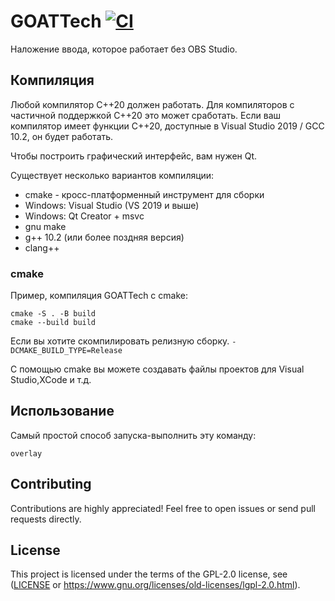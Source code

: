 # GOATTech [![CI](https://github.com/vnepogodin/GOATTech/workflows/CI/badge.svg)](https://github.com/vnepogodin/GOATTech/actions/workflows/ci.yml)

Наложение ввода, которое работает без OBS Studio.

## Компиляция

Любой компилятор C++20 должен работать. Для компиляторов с частичной поддержкой C++20 это может сработать. Если ваш компилятор имеет функции C++20, доступные в Visual Studio 2019 / GCC 10.2, он будет работать.

Чтобы построить графический интерфейс, вам нужен Qt.

Существует несколько вариантов компиляции:
* cmake - кросс-платформенный инструмент для сборки
* Windows: Visual Studio (VS 2019 и выше)
* Windows: Qt Creator + msvc
* gnu make
* g++ 10.2 (или более поздняя версия)
* clang++

### cmake

Пример, компиляция GOATTech с cmake:

```shell
cmake -S . -B build
cmake --build build
```

Если вы хотите скомпилировать релизную сборку.
`-DCMAKE_BUILD_TYPE=Release`

С помощью cmake вы можете создавать файлы проектов для Visual Studio,XCode и т.д.

## Использование

Самый простой способ запуска-выполнить эту команду:

```shell
overlay
```

## Contributing

Contributions are highly appreciated! Feel free to open issues or send pull requests directly.

## License

This project is licensed under the terms of the GPL-2.0 license, see ([LICENSE](LICENSE) or https://www.gnu.org/licenses/old-licenses/lgpl-2.0.html).
